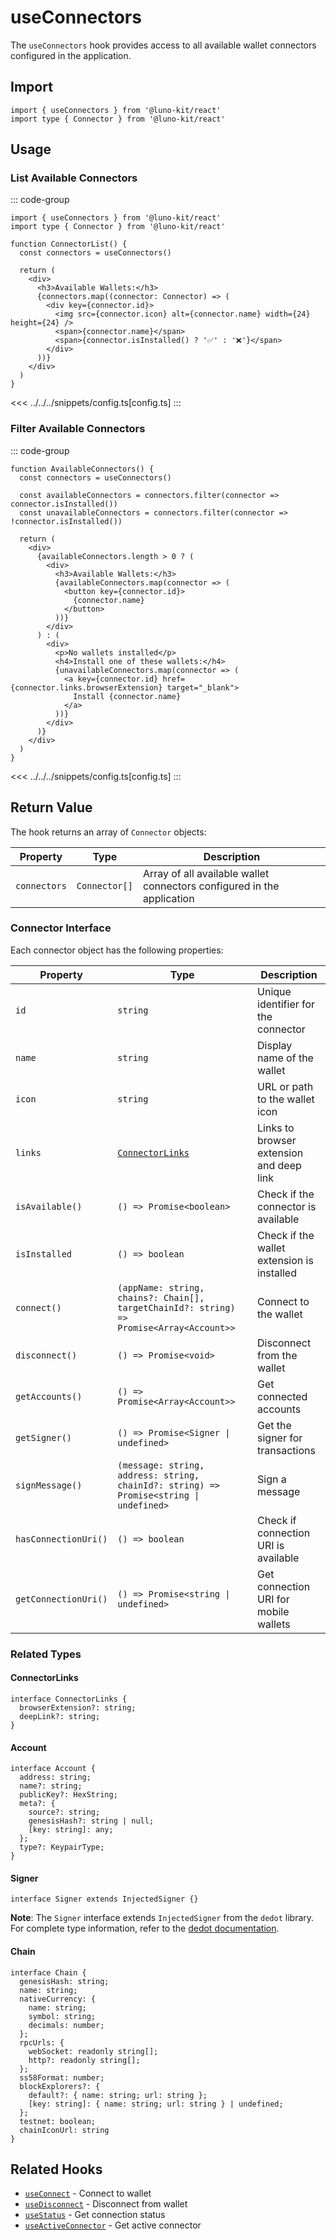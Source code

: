 # useConnectors

The `useConnectors` hook provides access to all available wallet connectors configured in the application.

## Import

```tsx
import { useConnectors } from '@luno-kit/react'
import type { Connector } from '@luno-kit/react'
```

## Usage

### List Available Connectors

::: code-group

```tsx [index.tsx]
import { useConnectors } from '@luno-kit/react'
import type { Connector } from '@luno-kit/react'

function ConnectorList() {
  const connectors = useConnectors()
  
  return (
    <div>
      <h3>Available Wallets:</h3>
      {connectors.map((connector: Connector) => (
        <div key={connector.id}>
          <img src={connector.icon} alt={connector.name} width={24} height={24} />
          <span>{connector.name}</span>
          <span>{connector.isInstalled() ? '✅' : '❌'}</span>
        </div>
      ))}
    </div>
  )
}
```
<<< ../../../snippets/config.ts[config.ts]
:::

### Filter Available Connectors

::: code-group

```tsx [index.tsx]
function AvailableConnectors() {
  const connectors = useConnectors()
  
  const availableConnectors = connectors.filter(connector => connector.isInstalled())
  const unavailableConnectors = connectors.filter(connector => !connector.isInstalled())
  
  return (
    <div>
      {availableConnectors.length > 0 ? (
        <div>
          <h3>Available Wallets:</h3>
          {availableConnectors.map(connector => (
            <button key={connector.id}>
              {connector.name}
            </button>
          ))}
        </div>
      ) : (
        <div>
          <p>No wallets installed</p>
          <h4>Install one of these wallets:</h4>
          {unavailableConnectors.map(connector => (
            <a key={connector.id} href={connector.links.browserExtension} target="_blank">
              Install {connector.name}
            </a>
          ))}
        </div>
      )}
    </div>
  )
}
```
<<< ../../../snippets/config.ts[config.ts]
:::

## Return Value

The hook returns an array of `Connector` objects:

| Property | Type | Description |
|----------|------|-------------|
| `connectors` | `Connector[]` | Array of all available wallet connectors configured in the application |

### Connector Interface

Each connector object has the following properties:

| Property | Type                                                                                     | Description |
|----------|------------------------------------------------------------------------------------------|-------------|
| `id` | `string`                                                                                 | Unique identifier for the connector |
| `name` | `string`                                                                                 | Display name of the wallet |
| `icon` | `string`                                                                                 | URL or path to the wallet icon |
| `links` | [`ConnectorLinks`](#connectorlinks)                                                      | Links to browser extension and deep link |
| `isAvailable()` | `() => Promise<boolean>`                                                                 | Check if the connector is available |
| `isInstalled` | `() => boolean`                                                                          | Check if the wallet extension is installed |
| `connect()` | `(appName: string, chains?: Chain[], targetChainId?: string) => Promise<Array<Account>>` | Connect to the wallet |
| `disconnect()` | `() => Promise<void>`                                                                    | Disconnect from the wallet |
| `getAccounts()` | `() => Promise<Array<Account>>`                                                          | Get connected accounts |
| `getSigner()` | `() => Promise<Signer \| undefined>`                                                     | Get the signer for transactions |
| `signMessage()` | `(message: string, address: string, chainId?: string) => Promise<string \| undefined>`   | Sign a message |
| `hasConnectionUri()` | `() => boolean`                                                                          | Check if connection URI is available |
| `getConnectionUri()` | `() => Promise<string \| undefined>`                                                     | Get connection URI for mobile wallets |

### Related Types

#### ConnectorLinks

```tsx
interface ConnectorLinks {
  browserExtension?: string; 
  deepLink?: string;
}
```

#### Account

```tsx
interface Account {
  address: string;
  name?: string;
  publicKey?: HexString;
  meta?: {
    source?: string;
    genesisHash?: string | null;
    [key: string]: any;
  };
  type?: KeypairType;
}
```

#### Signer

```tsx
interface Signer extends InjectedSigner {}
```

**Note**: The `Signer` interface extends `InjectedSigner` from the `dedot` library. For complete type information, refer to the [dedot documentation](https://docs.dedot.dev).

#### Chain

```tsx
interface Chain {
  genesisHash: string;
  name: string;
  nativeCurrency: {
    name: string;
    symbol: string;
    decimals: number;
  };
  rpcUrls: {
    webSocket: readonly string[];
    http?: readonly string[];
  };
  ss58Format: number;
  blockExplorers?: {
    default?: { name: string; url: string };
    [key: string]: { name: string; url: string } | undefined;
  };
  testnet: boolean;
  chainIconUrl: string
}
```

## Related Hooks

- [`useConnect`](/hooks/connection/use-connect) - Connect to wallet
- [`useDisconnect`](/hooks/connection/use-disconnect) - Disconnect from wallet
- [`useStatus`](/hooks/connection/use-status) - Get connection status
- [`useActiveConnector`](/hooks/connection/use-active-connector) - Get active connector
